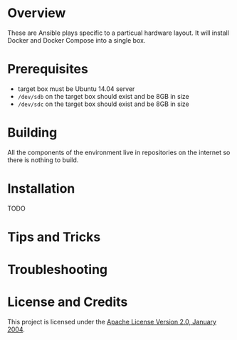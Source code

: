 # Overview
These are Ansible plays specific to a particual hardware layout.  It will install Docker and Docker Compose into a single box.

# Prerequisites
* target box must be Ubuntu 14.04 server 
* `/dev/sdb` on the target box should exist and be 8GB in size
* `/dev/sdc` on the target box should exist and be 8GB in size

# Building
All the components of the environment live in repositories on the internet so there is nothing to build.

# Installation
TODO

# Tips and Tricks

# Troubleshooting

# License and Credits
This project is licensed under the [Apache License Version 2.0, January 2004](http://www.apache.org/licenses/).

